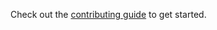 Check out the [contributing guide](https://github.com/anthonycorletti/hotbox/blob/main/CONTRIBUTING.md) to get started.
